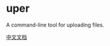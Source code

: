 # uper
A command-line tool for uploading files.

[中文文档](https://github.com/BigLiao/uper.js/blob/master/README-CN.md)